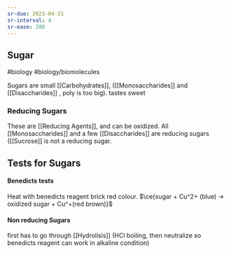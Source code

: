 ```yaml
---
sr-due: 2023-04-21
sr-interval: 4
sr-ease: 288
---
```


## Sugar
#biology #biology/biomolecules 

Sugars are small [[Carbohydrates]], ([[Monosaccharides]] and [[Disaccharides]] , poly is too big). tastes sweet 

### Reducing Sugars 
These are [[Reducing Agents]], and can be oxidized. All [[Monosaccharides]] and a few [[Disaccharides]] are reducing sugars ([[Sucrose]] is not a reducing sugar.

## Tests for Sugars 
#### Benedicts tests 
Heat with benedicts reagent brick red colour.
$\ce{sugar + Cu^2+ (blue) -> oxidized sugar + Cu^+(red brown)}$ 
#### Non reducing Sugars 
first has to go through [[Hydrolisis]] (HCl boiling, then neutralize so benedicts reagent can work in alkaline condition)
